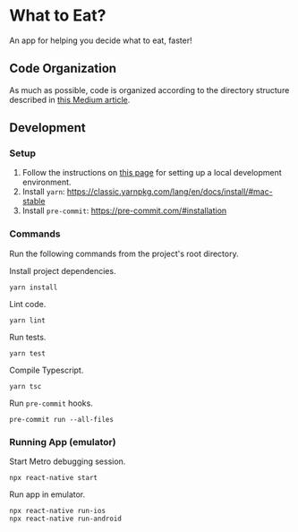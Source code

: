 # What to Eat?

An app for helping you decide what to eat, faster!

## Code Organization

As much as possible, code is organized according to the directory structure described in [this Medium article](https://medium.com/habilelabs/best-folder-structure-for-react-native-project-a46405bdba7).

## Development

### Setup

1. Follow the instructions on [this page](https://reactnative.dev/docs/environment-setup) for setting up a local development environment.
2. Install `yarn`: https://classic.yarnpkg.com/lang/en/docs/install/#mac-stable
3. Install `pre-commit`: https://pre-commit.com/#installation

### Commands

Run the following commands from the project's root directory.

Install project dependencies.

```
yarn install
```

Lint code.

```
yarn lint
```

Run tests.

```
yarn test
```

Compile Typescript.

```
yarn tsc
```

Run `pre-commit` hooks.

```
pre-commit run --all-files
```

### Running App (emulator)

Start Metro debugging session.

```
npx react-native start
```

Run app in emulator.

```
npx react-native run-ios
npx react-native run-android
```
